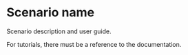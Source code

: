 # Scenario name

Scenario description and user guide.

For tutorials, there must be a reference to the documentation.
